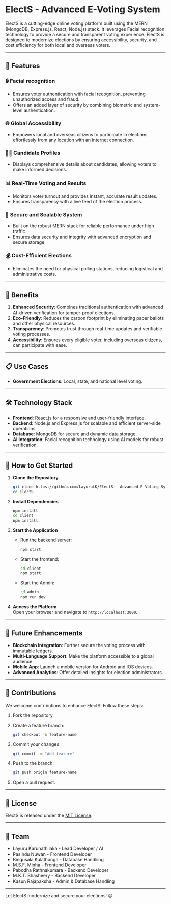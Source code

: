 
# ElectS - Advanced E-Voting System  

ElectS is a cutting-edge online voting platform built using the MERN (MongoDB, Express.js, React, Node.js) stack. 
It leverages Facial recognition technology to provide a secure and transparent voting experience. 
ElectS is designed to modernize elections by ensuring accessibility, security, and cost efficiency for both local and overseas voters.  

---

## 🌟 Features 

### 🔒 **Facial recognition**  
- Ensures voter authentication with facial recognition, preventing unauthorized access and fraud.  
- Offers an added layer of security by combining biometric and system-level authentication.  

### 🌐 **Global Accessibility**  
- Empowers local and overseas citizens to participate in elections effortlessly from any location with an internet connection.  

### 🧑‍💻 **Candidate Profiles**  
- Displays comprehensive details about candidates, allowing voters to make informed decisions.  

### 📊 **Real-Time Voting and Results**  
- Monitors voter turnout and provides instant, accurate result updates.  
- Ensures transparency with a live feed of the election process.  

### 🔐 **Secure and Scalable System**  
- Built on the robust MERN stack for reliable performance under high traffic.  
- Ensures data security and integrity with advanced encryption and secure storage.  

### 💰 **Cost-Efficient Elections**  
- Eliminates the need for physical polling stations, reducing logistical and administrative costs.  

---

## 🚀 Benefits  

1. **Enhanced Security**: Combines traditional authentication with advanced AI-driven verification for tamper-proof elections.  
2. **Eco-Friendly**: Reduces the carbon footprint by eliminating paper ballots and other physical resources.  
3. **Transparency**: Promotes trust through real-time updates and verifiable voting processes.  
4. **Accessibility**: Ensures every eligible voter, including overseas citizens, can participate with ease.  

---

## 📋 Use Cases  

- **Government Elections**: Local, state, and national level voting.  


---

## 🛠️ Technology Stack  

- **Frontend**: React.js for a responsive and user-friendly interface.  
- **Backend**: Node.js and Express.js for scalable and efficient server-side operations.  
- **Database**: MongoDB for secure and dynamic data storage.  
- **AI Integration**: Facial recognition technology using AI models for robust verification.  

---

## 🧩 How to Get Started  

1. **Clone the Repository**  
   ```bash  
   git clone https://github.com/LayuruLK/ElectS---Advanced-E-Voting-System.git  
   cd ElectS  
   ```  

2. **Install Dependencies**  
   ```bash  
   npm install  
   cd client  
   npm install  
   ```  

3. **Start the Application**  
   - Run the backend server:  
     ```bash  
     npm start  
     ```  
   - Start the frontend:  
     ```bash  
     cd client  
     npm start  
     ``` 
   - Start the Admin:  
     ```bash  
     cd admin  
     npm run dev  
     ``` 	 
	 

4. **Access the Platform**  
   Open your browser and navigate to `http://localhost:3000`.  

---

## 🎯 Future Enhancements  

- **Blockchain Integration**: Further secure the voting process with immutable ledgers.  
- **Multi-Language Support**: Make the platform accessible to a global audience.  
- **Mobile App**: Launch a mobile version for Android and iOS devices.  
- **Advanced Analytics**: Offer detailed insights for election administrators.  

---

## 🤝 Contributions  

We welcome contributions to enhance ElectS! Follow these steps:  
1. Fork the repository.  

2. Create a feature branch:  
   ```bash  
   git checkout -b feature-name  
   ```  
3. Commit your changes:  
   ```bash  
   git commit -m "Add feature"  
   ```  
4. Push to the branch:  
   ```bash  
   git push origin feature-name  
   ```  
5. Open a pull request.  

---

## 📄 License  

ElectS is released under the [MIT License](LICENSE).  

---

## 👥 Team  

- Layuru Karunathilaka - Lead Developer / AI
- Pasindu Nuwan - Frontend Developer    
- Bingusala Kulathunga - Database Handliing 
- M.S.F. Minha - Frontend Developer 
- Pabodha Rathnakumara - Backend Developer 
- M.K.T. Bhasheery - Backend Developer 
- Kasun Rajapaksha - Admin & Database Handling 

---

Let ElectS modernize and secure your elections! 😊  
